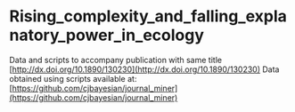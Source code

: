 Rising_complexity_and_falling_explanatory_power_in_ecology
==========================================================

Data and scripts to accompany publication with same title  
[http://dx.doi.org/10.1890/130230](http://dx.doi.org/10.1890/130230)
Data obtained using scripts available at:  
[https://github.com/cjbayesian/journal_miner](https://github.com/cjbayesian/journal_miner)  

